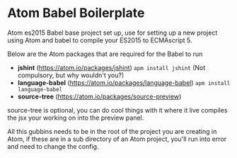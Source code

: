 # Atom Babel Boilerplate

Atom es2015 Babel base project set up, use for setting up a new project using Atom and babel to compile your ES2015 to ECMAscript 5.

Below are the Atom packages that are required for the Babel to run

- **jshint** (<a href="https://atom.io/packages/jshint">https://atom.io/packages/jshint</a>) `apm install jshint` (Not compulsory, but why wouldn't you?)
- **language-babel** (<a href="https://atom.io/packages/language-babel">https://atom.io/packages/language-babel</a>) `apm install language-babel`
- **source-tree** (<a href="https://atom.io/packages/source-preview">https://atom.io/packages/source-preview</a>)

source-tree is optional, you can do cool things with it where it live compiles the jsx your working on into the preview panel.

All this gubbins needs to be in the root of the project you are creating in Atom, if these are in a sub directory of an Atom project, you'll run into error and need to change the config.